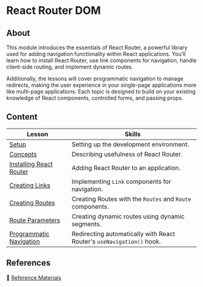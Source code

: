 <!-- ! Do not delete or rename this file! -->
<h1>
  <span class="prefix"></span>
  <span class="headline">React Router DOM</span>
</h1>

## About

This module introduces the essentials of React Router, a powerful library used for adding navigation functionality within React applications. You'll learn how to install React Router, use link components for navigation, handle client-side routing, and implement dynamic routes.

Additionally, the lessons will cover programmatic navigation to manage redirects, making the user experience in your single-page applications more like multi-page applications. Each topic is designed to build on your existing knowledge of React components, controlled forms, and passing props.

## Content

| Lesson                                                          | Skills                                                                |
| --------------------------------------------------------------- | --------------------------------------------------------------------- |
| [Setup](../setup/README.md)                                     | Setting up the development environment.                               |
| [Concepts](../concepts/README.md)                               | Describing usefulness of React Router.                                |
| [Installing React Router](../installing-react-router/README.md) | Adding React Router to an application.                                |
| [Creating Links](../creating-links/README.md)                   | Implementing `Link` components for navigation.                        |
| [Creating Routes](../creating-routes/README.md)                 | Creating Routes with the `Routes` and `Route` components.             |
| [Route Parameters](../route-parameters/README.md)               | Creating dynamic routes using dynamic segments.                       |
| [Programmatic Navigation](../programmatic-navigation/README.md) | Redirecting automatically with React Router's `useNavigation()` hook. |

## References

📖 [Reference Materials](../references/README.md)
